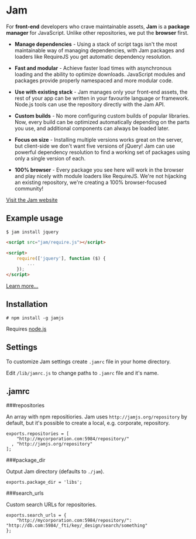 # Jam

For **front-end** developers who crave maintainable assets,
**Jam** is a **package manager** for JavaScript.
Unlike other repositories, we put the **browser** first.


* **Manage dependencies** - Using a stack of script tags isn't the most maintainable way of managing dependencies, with Jam packages and loaders like RequireJS you get automatic dependency resolution.

* **Fast and modular** - Achieve faster load times with asynchronous loading and the ability to optimize downloads. JavaScript modules and packages provide properly namespaced and more modular code.

* **Use with existing stack** - Jam manages only your front-end assets, the rest of your app can be written in your favourite language or framework. Node.js tools can use the repository directly with the Jam API.

* **Custom builds** - No more configuring custom builds of popular libraries. Now, every build can be optimized automatically depending on the parts you use, and additional components can always be loaded later.

* **Focus on size** - Installing multiple versions works great on the server, but client-side we don't want five versions of jQuery! Jam can use powerful dependency resolution to find a working set of packages using only a single version of each.

* **100% browser** - Every package you see here will work in the browser and play nicely with module loaders like RequireJS. We're not hijacking an existing repository, we're creating a 100% browser-focused community!


[Visit the Jam website](http://jamjs.org)


## Example usage

    $ jam install jquery


```html
<script src="jam/require.js"></script>

<script>
    require(['jquery'], function ($) {
        ...
    });
</script>
```

[Learn more...](http://jamjs.org)


## Installation

    # npm install -g jamjs

Requires [node.js](http://nodejs.org)


## Settings

To customize Jam settings create `.jamrc` file in your home directory.

Edit `/lib/jamrc.js` to change paths to `.jamrc` file and it's name.

## .jamrc

###repositories

An array with npm repositiories. Jam uses `http://jamjs.org/repository` by default, but it's possible to create a local, e.g. corporate, repository.

```
exports.repositories = [
    "http://mycorporation.com:5984/repository/"
  , "http://jamjs.org/repository"
];
```

###package_dir

Output Jam directory (defaults to `./jam`).

```exports.package_dir = 'libs';```

###search_urls

Custom search URLs for repositories.

```
exports.search_urls = {
    "http://mycorporation.com:5984/repository/": "http://db.com:5984/_fti/key/_design/search/something"
};
```
